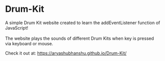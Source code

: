 # Drum-Kit

A simple Drum Kit website created to learn the addEventListener function of JavaScript! <br>
<br>
The website plays the sounds of different Drum Kits when key is pressed via keyboard or mouse.
<br>

Check it out at: https://aryashubhanshu.github.io/Drum-Kit/
